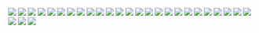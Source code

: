 ![](../imgs/8361655368971_.pic.jpg)
![](../imgs/8461655369044_.pic.jpg)
![](../imgs/8391655369037_.pic.jpg)
![](../imgs/8351655368970_.pic.jpg)
![](../imgs/8291655368965_.pic.jpg)
![](../imgs/8451655369043_.pic.jpg)
![](../imgs/8251655368891_.pic_hd.jpg)
![](../imgs/8321655368968_.pic.jpg)
![](../imgs/8201655368886_.pic_hd.jpg)
![](../imgs/8301655368966_.pic.jpg)
![](../imgs/8241655368890_.pic_hd.jpg)
![](../imgs/8421655369040_.pic.jpg)
![](../imgs/8401655369038_.pic.jpg)
![](../imgs/8211655368887_.pic_hd.jpg)
![](../imgs/8431655369041_.pic.jpg)
![](../imgs/8261655368892_.pic_hd.jpg)
![](../imgs/8411655369039_.pic.jpg)
![](../imgs/8221655368888_.pic_hd.jpg)
![](../imgs/8331655368969_.pic.jpg)
![](../imgs/8271655368893_.pic_hd.jpg)
![](../imgs/8441655369042_.pic.jpg)
![](../imgs/8281655368894_.pic_hd.jpg)
![](../imgs/8311655368967_.pic.jpg)
![](../imgs/8191655368787_.pic_hd.jpg)
![](../imgs/8381655369036_.pic.jpg)
![](../imgs/8231655368889_.pic.jpg)
![](../imgs/8341655368970_.pic.jpg)
![](../imgs/8371655368971_.pic.jpg)
